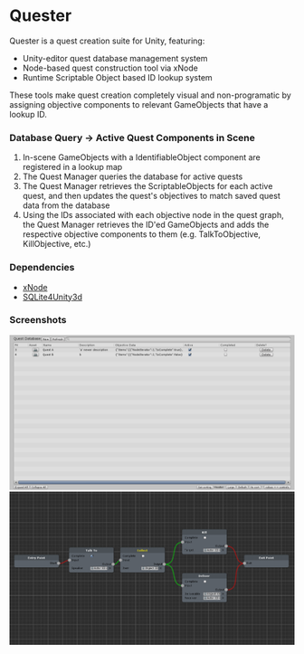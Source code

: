# Quester
Quester is a quest creation suite for Unity, featuring:
- Unity-editor quest database management system
- Node-based quest construction tool via xNode
- Runtime Scriptable Object based ID lookup system

These tools make quest creation completely visual and non-programatic by assigning objective components to relevant GameObjects that have a lookup ID.

### Database Query -> Active Quest Components in Scene
1) In-scene GameObjects with a IdentifiableObject component are registered in a lookup map
2) The Quest Manager queries the database for active quests
3) The Quest Manager retrieves the ScriptableObjects for each active quest, and then updates the quest's objectives to match saved quest data from the database
4) Using the IDs associated with each objective node in the quest graph, the Quest Manager retrieves the ID'ed GameObjects and adds the respective objective components to them (e.g. TalkToObjective, KillObjective, etc.)

### Dependencies
- [xNode](https://github.com/Siccity/xNode)
- [SQLite4Unity3d](https://github.com/robertohuertasm/SQLite4Unity3d)

### Screenshots
![Quest DBMS](https://raw.githubusercontent.com/nmacadam/Quester/master/Screenshots/questdbms.PNG)
![Quest Builder](https://raw.githubusercontent.com/nmacadam/Quester/master/Screenshots/questbuilder.PNG)
